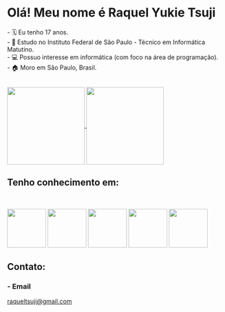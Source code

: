 <h1>Olá! Meu nome é Raquel Yukie Tsuji</h1>

<p>
- 🗓️ Eu tenho 17 anos. <br>
- 📖 Estudo no Instituto Federal de São Paulo - Técnico em Informática Matutino. <br>
- 💻 Possuo interesse em informática (com foco na área de programação). <br>
- 🏠 Moro em São Paulo, Brasil.
</p>
  
<br>
<a href="https://github.com/RaquelYTsuji/github-readme-stats">
  <img align="center" src="https://github-readme-stats.vercel.app/api?username=RaquelYTsuji&show_icons=true&theme=blueberry" height=180/>
</a>
<a href="https://github.com/RaquelYTsuji/github-readme-stats">
  <img align="center" src="https://github-readme-stats.vercel.app/api/top-langs/?username=anuraghazra&layout=compact&theme=blueberry" height=180/>
</a>

<br>
<h2>Tenho conhecimento em:</h2>
<br>
<p>
  <img src="https://cdn.jsdelivr.net/gh/devicons/devicon/icons/java/java-plain-wordmark.svg" width="90">
  <img src="https://cdn.jsdelivr.net/gh/devicons/devicon/icons/cplusplus/cplusplus-line.svg" width="90"> 
  <img src="https://cdn.jsdelivr.net/gh/devicons/devicon/icons/csharp/csharp-line.svg" width="90"> 
  <img src="https://cdn.jsdelivr.net/gh/devicons/devicon/icons/html5/html5-plain-wordmark.svg" width="90"> 
  <img src="https://cdn.jsdelivr.net/gh/devicons/devicon/icons/mysql/mysql-plain-wordmark.svg" width="90">
</p>

<h2>Contato:</h2>
<h3>- Email</h3>
<a href="https://mail.google.com/mail/u/0/#inbox?compose=CllgCHrfSsWWksBjpzWDPSxNbJtwnWzkTfSbCHTkqhdMKmJfdnbmMSDzPmfMnQKXrKhFdmskLbq" target="blank"> raqueltsuji@gmail.com</a>
